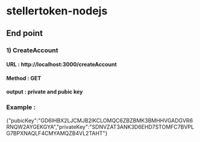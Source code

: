 # stellertoken-nodejs

## End point

### 1)  CreateAccount 

#### URL : http://localhost:3000/createAccount
#### Method : GET
#### output : private and pubic key 

### Example : 

{"pubicKey":"GD6IHBX2LJCMJB2IKCLOMQC6ZBZBMK3BMHHVGADGVR6RNQW2AYGEKGYA","privateKey":"SDNVZAT3ANK3D6EHD7STOMFC7BVPLG7BPXNAQLF4CMYAMQZB4VL2TAHT"}

